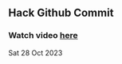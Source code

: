 
 ## Hack Github Commit 
 ### Watch video <a href="https://www.youtube.com">here</a> 
 Sat 28 Oct 2023 
